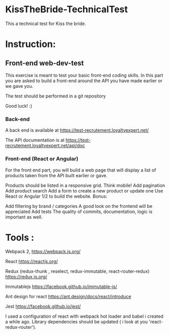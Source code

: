 # KissTheBride-TechnicalTest

This a technical test for Kiss the bride.


# Instruction:

## Front-end web-dev-test

This exercise is meant to test your basic front-end coding skills. In this part you are asked to build a front-end around the API you have made earlier or we gave you.

The test should be performed in a git repository

Good luck! :)

### Back-end

A back end is available at https://test-recrutement.loyaltyexpert.net/

The API documentation is at https://test-recrutement.loyaltyexpert.net/api/doc


### Front-end (React or Angular)

For the front end part, you will build a web page that will display a list of products taken from the API built earlier or gave.

Products should be listed in a responsive grid. Think mobile!
Add pagination
Add product search
Add a form to create a new product or update one
Use React or Angular 1/2 to build the website.
Bonus:

Add filtering by brand / categories
A good look on the frontend will be appreciated
Add tests
The quality of commits, documentation, logic is important as well.

# Tools :

Webpack 2, https://webpack.js.org/

React https://reactjs.org/

Redux (redux-thunk , reselect, redux-immutable, react-router-redux) https://redux.js.org/

Immutablejs https://facebook.github.io/immutable-js/

Ant design for react https://ant.design/docs/react/introduce

Jest https://facebook.github.io/jest/

I used a configuration of react with webpack hot loader and babel i created a while ago. Library dependencies should be updated ( i look at you 'react-redux-router').
